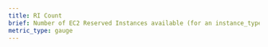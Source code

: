 ```yaml
---
title: RI Count
brief: Number of EC2 Reserved Instances available (for an instance_type).
metric_type: gauge
---
```

